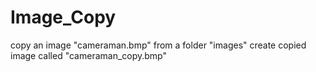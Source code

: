 # Image_Copy
copy an image "cameraman.bmp" from a folder "images"
create copied image called "cameraman_copy.bmp"
